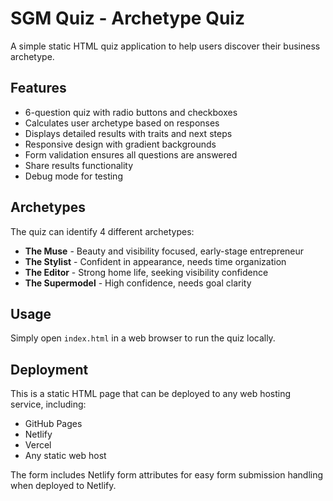 # SGM Quiz - Archetype Quiz

A simple static HTML quiz application to help users discover their business archetype.

## Features

- 6-question quiz with radio buttons and checkboxes
- Calculates user archetype based on responses
- Displays detailed results with traits and next steps
- Responsive design with gradient backgrounds
- Form validation ensures all questions are answered
- Share results functionality
- Debug mode for testing

## Archetypes

The quiz can identify 4 different archetypes:
- **The Muse** - Beauty and visibility focused, early-stage entrepreneur
- **The Stylist** - Confident in appearance, needs time organization
- **The Editor** - Strong home life, seeking visibility confidence
- **The Supermodel** - High confidence, needs goal clarity

## Usage

Simply open `index.html` in a web browser to run the quiz locally.

## Deployment

This is a static HTML page that can be deployed to any web hosting service, including:
- GitHub Pages
- Netlify
- Vercel
- Any static web host

The form includes Netlify form attributes for easy form submission handling when deployed to Netlify.